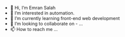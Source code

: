 - 👋 Hi, I’m Emran Salah
- 👀 I’m interested in automation.
- 🌱 I’m currently learning front-end web development
- 💞️ I’m looking to collaborate on - ...
- 📫 How to reach me ...

<!---
The-msg/The-msg is a ✨ special ✨ repository because its `README.md` (this file) appears on your GitHub profile.
You can click the Preview link to take a look at your changes.
--->
